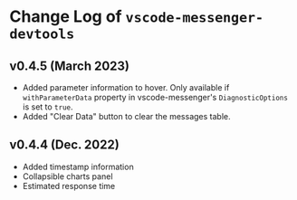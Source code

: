# Change Log of `vscode-messenger-devtools`

## v0.4.5 (March 2023)
 * Added parameter information to hover. Only available if `withParameterData` property in vscode-messenger's `DiagnosticOptions` is set to `true`.
 * Added "Clear Data" button to clear the messages table.
 

## v0.4.4 (Dec. 2022)
 * Added timestamp information
 * Collapsible charts panel
 * Estimated response time